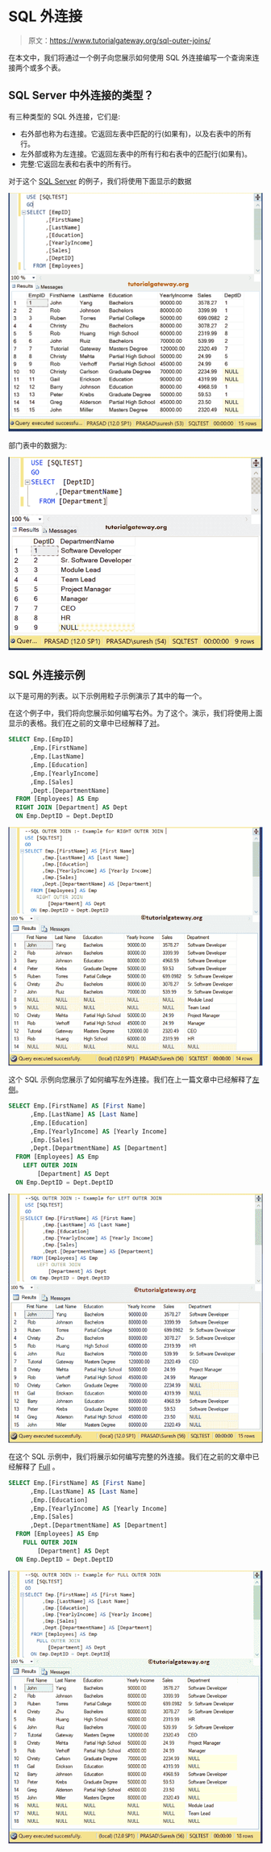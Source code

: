 # SQL 外连接

> 原文：<https://www.tutorialgateway.org/sql-outer-joins/>

在本文中，我们将通过一个例子向您展示如何使用 SQL 外连接编写一个查询来连接两个或多个表。

## SQL Server 中外连接的类型？

有三种类型的 SQL 外连接，它们是:

*   右外部也称为右连接。它返回左表中匹配的行(如果有)，以及右表中的所有行。
*   左外部或称为左连接。它返回左表中的所有行和右表中的匹配行(如果有)。
*   完整:它返回左表和右表中的所有行。

对于这个 [SQL Server](https://www.tutorialgateway.org/sql/) 的例子，我们将使用下面显示的数据

![SQL Outer Joins Example 1](img/e5db7cdca26154d74679d5e1b95aea80.png)

部门表中的数据为:

![SQL Outer Joins Example 2](img/87785442b859b210a3c3403c12c43a5f.png)

## SQL 外连接示例

以下是可用的列表。以下示例用粒子示例演示了其中的每一个。

在这个例子中，我们将向您展示如何编写右外。为了这个。演示，我们将使用上面显示的表格。我们在之前的文章中已经解释了[对](https://www.tutorialgateway.org/sql-right-join/)。

```sql
SELECT Emp.[EmpID]
      ,Emp.[FirstName]
      ,Emp.[LastName]
      ,Emp.[Education]
      ,Emp.[YearlyIncome]
      ,Emp.[Sales]
      ,Dept.[DepartmentName]
  FROM [Employees] AS Emp
  RIGHT JOIN [Department] AS Dept
  ON Emp.DeptID = Dept.DeptID
```

![SQL OUTER JOINS Example 1](img/bf05b0df6ea34c9b04841d01d2696757.png)

这个 SQL 示例向您展示了如何编写左外连接。我们在上一篇文章中已经解释了[左侧](https://www.tutorialgateway.org/sql-left-join/)。

```sql
SELECT Emp.[FirstName] AS [First Name]
      ,Emp.[LastName] AS [Last Name]
      ,Emp.[Education]
      ,Emp.[YearlyIncome] AS [Yearly Income]
      ,Emp.[Sales]
      ,Dept.[DepartmentName] AS [Department]
  FROM [Employees] AS Emp
	LEFT OUTER JOIN 
		[Department] AS Dept
  ON Emp.DeptID = Dept.DeptID
```

![SQL OUTER JOINS Example 2](img/ed37fe2c4a403fd622a45096cd079974.png)

在这个 SQL 示例中，我们将展示如何编写完整的外连接。我们在之前的文章中已经解释了 [Full](https://www.tutorialgateway.org/sql-full-join/) 。

```sql
SELECT Emp.[FirstName] AS [First Name]
      ,Emp.[LastName] AS [Last Name]
      ,Emp.[Education]
      ,Emp.[YearlyIncome] AS [Yearly Income]
      ,Emp.[Sales]
      ,Dept.[DepartmentName] AS [Department]
  FROM [Employees] AS Emp
	FULL OUTER JOIN 
		[Department] AS Dept
  ON Emp.DeptID = Dept.DeptID
```

![SQL OUTER JOINS Example 3](img/801f08f1bd896a0f64bf2738db143f55.png)
